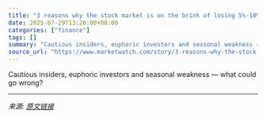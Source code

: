 ```yaml
---
title: "3 reasons why the stock market is on the brink of losing 5%-10% — and what to do now"
date: 2025-07-29T13:26:00+08:00
categories: ["finance"]
tags: []
summary: "Cautious insiders, euphoric investors and seasonal weakness — what could go wrong?"
source_url: "https://www.marketwatch.com/story/3-reasons-why-the-stock-market-is-on-the-brink-of-losing-5-10-and-what-to-do-now-91bcf13e?mod=mw_rss_topstories"
---
```


Cautious insiders, euphoric investors and seasonal weakness — what could go wrong?

---

*来源: [原文链接](https://www.marketwatch.com/story/3-reasons-why-the-stock-market-is-on-the-brink-of-losing-5-10-and-what-to-do-now-91bcf13e?mod=mw_rss_topstories)*
